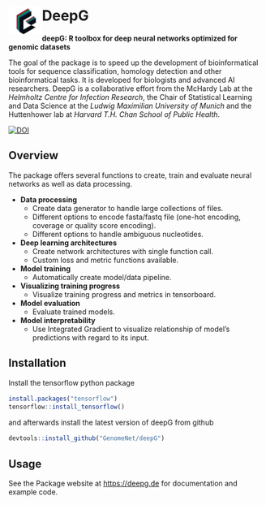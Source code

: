 
# DeepG <img src="man/figures/logo_small.png"  align="left" vspace="-1800px"/>

**deepG: R toolbox for deep neural networks optimized for genomic
datasets** <!---
% <p><img alt="DeepG logo" height="70px" src="man/figures/logo_small.png" align="left" hspace="-1000px" vspace="-180px"></p>
-->

The goal of the package is to speed up the development of
bioinformatical tools for sequence classification, homology detection
and other bioinformatical tasks. It is developed for biologists and
advanced AI researchers. DeepG is a collaborative effort from the
McHardy Lab at the *Helmholtz Centre for Infection Research*, the Chair of
Statistical Learning and Data Science at the *Ludwig Maximilian
University of Munich* and the Huttenhower lab at *Harvard T.H. Chan
School of Public Health*.

[![DOI](https://zenodo.org/badge/387820006.svg)](https://zenodo.org/badge/latestdoi/387820006)

## Overview

The package offers several functions to create, train and evaluate
neural networks as well as data processing.

- **Data processing**
  - Create data generator to handle large collections of files.
  - Different options to encode fasta/fastq file (one-hot encoding,
    coverage or quality score encoding).
  - Different options to handle ambiguous nucleotides.
- **Deep learning architectures**
  - Create network architectures with single function call.
  - Custom loss and metric functions available.
- **Model training**
  - Automatically create model/data pipeline.
- **Visualizing training progress**
  - Visualize training progress and metrics in tensorboard.  
- **Model evaluation**
  - Evaluate trained models.
- **Model interpretability**
  - Use Integrated Gradient to visualize relationship of model’s
    predictions with regard to its input.

## Installation

Install the tensorflow python package

``` r
install.packages("tensorflow")
tensorflow::install_tensorflow()
```

and afterwards install the latest version of deepG from github

``` r
devtools::install_github("GenomeNet/deepG")
```

## Usage

See the Package website at <https://deepg.de> for documentation and
example code.

<!-- ## Examples  -->

<!-- ## Datasets -->
<!-- The library comes with mutiple different datasets for testing: -->
<!-- - The set `data(parenthesis)` contains 100k characters of the parenthesis synthetic language generated from a very simple counting language with a parenthesis and letter alphabet Σ = {( ) 0 1 2 3 4 }. The language is constrained to match parentheses, and nesting is limited to at most 4 levels deep. Each opening parenthesis increases and each closing parenthesis decreases the nesting level, respectively. Numbers are generated randomly, but are constrained to indicate the nesting level at their position. -->
<!-- - The set `data(crispr_full)` containing all CRISPR loci found in NCBI representative genomes with neighbor nucleotides up and downstream. -->
<!-- - The set `data(crispr_sample)` containing a subset of `data(crispr_full)`. -->
<!-- - The set `data(ecoli)` contains the *E. coli* genome, see [the genome sequence of Escherichia coli K-12](https://science.sciencemag.org/content/277/5331/1453.long). -->
<!-- - The set `data(ecoli_small)` contains a subset of `data(ecoli)`. -->
<!---
## Installation and Usage
&#10;Please see our [Wiki](https://github.com/hiddengenome/deepG/wiki) for further installation instructions. It covers also usage instructions for multi-GPU machines.
&#10;- [Installation on desktop machine](https://github.com/hiddengenome/deepG/wiki/Installation-of-deepG-on-desktop)
- [Installation on GPU server](https://github.com/hiddengenome/deepG/wiki/Installation-of-deepG-on-GPU-server)
- [Installation AWS](https://github.com/hiddengenome/deepG/wiki/Installation-AWS)
- [GPU Usage](https://github.com/hiddengenome/deepG/wiki/manage-GPU-usage)
- [Tensorboard Integration](https://github.com/hiddengenome/deepG/wiki/Tensorboard-integration)
&#10;See the help files `?deepG` to get started and for questions use the [FAQ](https://github.com/hiddengenome/deepG/wiki/FAQ).
-->
